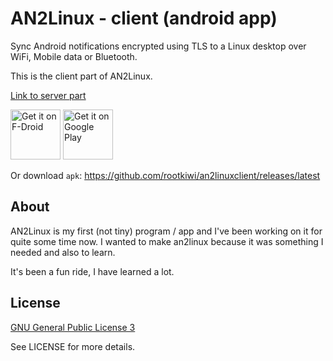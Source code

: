 # AN2Linux - client (android app)
Sync Android notifications encrypted using TLS to a Linux desktop over WiFi, Mobile data or Bluetooth.

This is the client part of AN2Linux.

[Link to server part](https://github.com/rootkiwi/an2linuxserver/)

<a href="https://f-droid.org/repository/browse/?fdid=kiwi.root.an2linuxclient" target="_blank">
<img src="https://f-droid.org/badge/get-it-on.png" alt="Get it on F-Droid" height="80"/></a>
<a href="https://play.google.com/store/apps/details?id=kiwi.root.an2linuxclient" target="_blank">
<img src="https://play.google.com/intl/en_us/badges/images/generic/en-play-badge.png" alt="Get it on Google Play" height="80"/></a>

Or download `apk`: https://github.com/rootkiwi/an2linuxclient/releases/latest

## About
AN2Linux is my first (not tiny) program / app and I've been working on it for
quite some time now.
I wanted to make an2linux because it was something I needed and also to learn.

It's been a fun ride, I have learned a lot.

## License
[GNU General Public License 3](https://www.gnu.org/licenses/gpl-3.0.html)

See LICENSE for more details.
